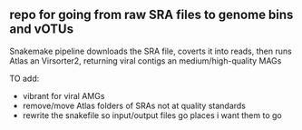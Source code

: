 ## repo for going from raw SRA files to genome bins and vOTUs
Snakemake pipeline downloads the SRA file, coverts it into reads, then runs Atlas an Virsorter2, returning viral contigs an medium/high-quality MAGs

TO add:
- vibrant for viral AMGs
- remove/move Atlas folders of SRAs not at quality standards
- rewrite the snakefile so input/output files go places i want them to go
